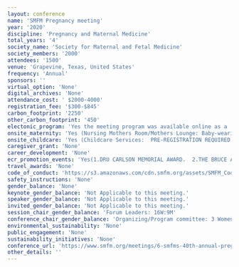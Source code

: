 ```yaml
---
layout: conference 
name: 'SMFM Pregnancy meeting'
year: '2020'
discipline: 'Pregnancy and Maternal Medicine'
total_years: '4'
society_name: 'Society for Maternal and Fetal Medicine'
society_members: '2000'
attendees: '1500'
venue: 'Grapevine, Texas, United States'
frequency: 'Annual'
sponsors: ''
virtual_option: 'None'
digital_archives: 'None'
attendance_cost: ' $2000-4000'
registration_fee: '$300-$845'
carbon_footprint: '2250'
other_carbon_footprint: '450'
electonic_program: 'Yes the meeting program was available online as a .pdf file.'
onsite_maternity: 'Yes (Nursing Mothers Room/Mothers Lounge: Baby-wearing and feeding is welcome throughout The Pregnancy Meeting™.   For those who prefer private space, we will have space for parents to pump or feed children.) Baby-wearing and feeding is welcome throughout the SMFM Annual Meeting. For those who prefer private space, we will have space for parents to pump or feed children.'
onsite_childcare: 'Yes (Childcare Services:  PRE-REGISTRATION REQUIRED. SMFM has contracted with a vendor (Kiddie Corp) to offer first-rate childcare services at the 2020 Annual Meeting.  Childcare services are limited to 10 children per hour on a first-come, first-served basis. Registration for childcare services will be open until January 6, 2020 or until Kiddie Corp meets capacity, whichever comes first. This online registration deadline is in place so that Kiddie Corp can ensure they have the right staff and equipment in place. To register for childcare, please click here. (Please note: this process is separate and apart from meeting registration.) For more details about how childcare will work, please see our FAQ document.) For the second year in a row, we are proud to offer subsidized childcare services at the Annual Meeting. Pre-registration is required, but there may still be spaces available for onsite registration. '
caregiver_grant: 'None'
career_development: 'None'
ecr_promotion_events: 'Yes(1.DRU CARLSON MEMORIAL AWARD.  2.THE BRUCE A. WORK AWARD For the Best Research by a Maternal-Fetal Medicine Physician Outside of the U.S.   3.NORMAN F. GANT AWARD For the Best Research in Maternal Medicine.  4.THE DISPARITIES AWARD For the Best Research on Diversity/Disparities in Health Outcomes. 5.40 Featured Voices in MFM: 28 W:12M were selected)'
travel_awards: 'None'
code_of_conduct: 'https://s3.amazonaws.com/cdn.smfm.org/assets/SMFM_Code_of_Conduct.pdf'
safety_instructions: 'None'
gender_balance: 'None'
keynote_gender_balance: 'Not Applicable to this meeting.'
speaker_gender_balance: 'Not Applicable to this meeting.'
invited_gender_balance: 'Not Applicable to this meeting.'
session_chair_gender_balance: 'Forum Leaders: 16W:9M'
conference_chair_gender_balance: 'Organizing/Program committee: 3 Women: 2 Men'
environmental_sustainability: 'None'
public_engagement: 'None'
sustainability_initiatives: 'None'
conference_url: 'https://www.smfm.org/meetings/6-smfms-40th-annual-pregnancy-meeting'
other_details: ''
---
```


